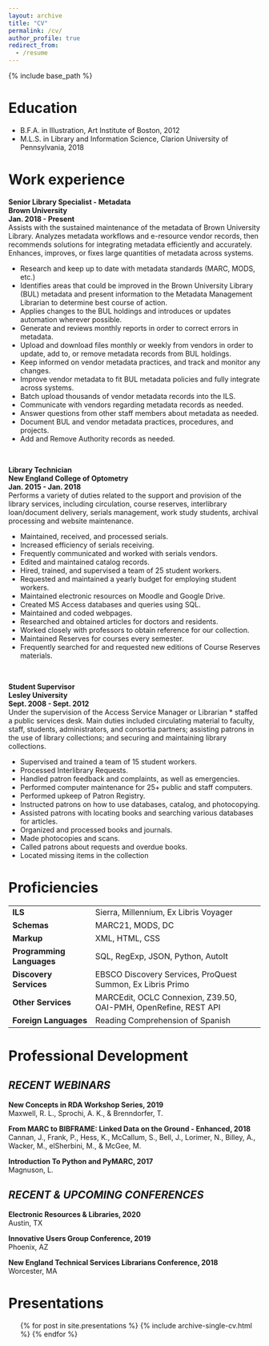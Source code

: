 ```yaml
---
layout: archive
title: "CV"
permalink: /cv/
author_profile: true
redirect_from:
  - /resume
---
```


{% include base_path %}

Education
======
* B.F.A. in Illustration, Art Institute of Boston, 2012
* M.L.S. in Library and Information Science, Clarion University of Pennsylvania, 2018

Work experience
======
**Senior Library Specialist - Metadata<br>
Brown University<br>
Jan. 2018 - Present<br>**
Assists with the sustained maintenance of the metadata of Brown University Library. Analyzes metadata workflows and e-resource vendor records, then recommends solutions for integrating metadata efficiently and accurately. Enhances, improves, or fixes large quantities of metadata across systems.

* Research and keep up to date with metadata standards (MARC, MODS, etc.)
* Identifies areas that could be improved in the Brown University Library (BUL) metadata and present information to the Metadata Management Librarian to determine best course of action.
* Applies changes to the BUL holdings and introduces or updates automation wherever possible.
* Generate and reviews monthly reports in order to correct errors in metadata.
* Upload and download files monthly or weekly from vendors in order to update, add to, or remove metadata records from BUL holdings.
* Keep informed on vendor metadata practices, and track and monitor any changes.
* Improve vendor metadata to fit BUL metadata policies and fully integrate across systems.
* Batch upload thousands of vendor metadata records into the ILS.
* Communicate with vendors regarding metadata records as needed.
* Answer questions from other staff members about metadata as needed.
* Document BUL and vendor metadata practices, procedures, and projects.
* Add and Remove Authority records as needed.
<br>

**Library Technician<br>
New England College of Optometry<br>
Jan. 2015 - Jan. 2018**<br>
Performs a variety of duties related to the support and provision of the library services, including circulation, course reserves, interlibrary loan/document delivery, serials management, work study students, archival processing and website maintenance.
* Maintained, received, and processed serials.
* Increased efficiency of serials receiving.
* Frequently communicated and worked with serials vendors.
* Edited and maintained catalog records.
* Hired, trained, and supervised a team of 25 student workers.
* Requested and maintained a yearly budget for employing student workers.
* Maintained electronic resources on Moodle and Google Drive.
* Created MS Access databases and queries using SQL.
* Maintained and coded webpages.
* Researched and obtained articles for doctors and residents.
* Worked closely with professors to obtain reference for our collection.
* Maintained Reserves for courses every semester.
* Frequently searched for and requested new editions of Course Reserves materials.
<br>

**Student Supervisor<br>
Lesley University<br>
Sept. 2008 - Sept. 2012**<br>
Under the supervision of the Access Service Manager or Librarian * staffed a public services desk. Main duties included circulating material to faculty, staff, students, administrators, and consortia partners; assisting patrons in the use of library collections; and securing and maintaining library collections.
* Supervised and trained a team of 15 student workers.
* Processed Interlibrary Requests.
* Handled patron feedback and complaints, as well as emergencies.
* Performed computer maintenance for 25+ public and staff computers.
* Performed upkeep of Patron Registry.
* Instructed patrons on how to use databases, catalog, and photocopying.
* Assisted patrons with locating books and searching various databases for articles.
* Organized and processed books and journals.
* Made photocopies and scans.
* Called patrons about requests and overdue books.
* Located missing items in the collection
  
Proficiencies
======

|            |   | 
| --------         | ------ | 
| **ILS**    | Sierra, Millennium, Ex Libris Voyager                        |
| **Schemas**    | MARC21, MODS, DC                        |
| **Markup**   | XML, HTML, CSS                       |
| **Programming Languages** | SQL, RegExp, JSON, Python, AutoIt |
| **Discovery Services** | EBSCO Discovery Services, ProQuest Summon, Ex Libris Primo |
| **Other Services** | MARCEdit, OCLC Connexion, Z39.50, OAI-PMH, OpenRefine, REST API |
| **Foreign Languages** | Reading Comprehension of Spanish |


Professional Development
===
## *RECENT WEBINARS*
**New Concepts in RDA Workshop Series, 2019**<br>
Maxwell, R. L., Sprochi, A. K., & Brenndorfer, T.

**From MARC to BIBFRAME: Linked Data on the Ground - Enhanced, 2018**<br>
Cannan, J., Frank, P., Hess, K., McCallum, S., Bell, J., Lorimer, N., Billey, A., Wacker, M., elSherbini, M., & McGee, M.

**Introduction To Python and PyMARC, 2017**<br>
Magnuson, L.

## *RECENT & UPCOMING CONFERENCES*
**Electronic Resources & Libraries, 2020**<br>
Austin, TX 

**Innovative Users Group Conference, 2019**<br>
Phoenix, AZ

**New England Technical Services Librarians Conference, 2018**<br>
Worcester, MA



Presentations
======
  <ul>{% for post in site.presentations %}
    {% include archive-single-cv.html %}
  {% endfor %}</ul>
  

